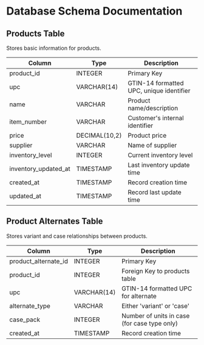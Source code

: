 # Database Schema Documentation

## Products Table
Stores basic information for products.

| Column | Type | Description |
|--------|------|-------------|
| product_id | INTEGER | Primary Key |
| upc | VARCHAR(14) | GTIN-14 formatted UPC, unique identifier |
| name | VARCHAR | Product name/description |
| item_number | VARCHAR | Customer's internal identifier |
| price | DECIMAL(10,2) | Product price |
| supplier | VARCHAR | Name of supplier |
| inventory_level | INTEGER | Current inventory level |
| inventory_updated_at | TIMESTAMP | Last inventory update time |
| created_at | TIMESTAMP | Record creation time |
| updated_at | TIMESTAMP | Record last update time |

## Product Alternates Table
Stores variant and case relationships between products.

| Column | Type | Description |
|--------|------|-------------|
| product_alternate_id | INTEGER | Primary Key |
| product_id | INTEGER | Foreign Key to products table |
| upc | VARCHAR(14) | GTIN-14 formatted UPC for alternate |
| alternate_type | VARCHAR | Either 'variant' or 'case' |
| case_pack | INTEGER | Number of units in case (for case type only) |
| created_at | TIMESTAMP | Record creation time 